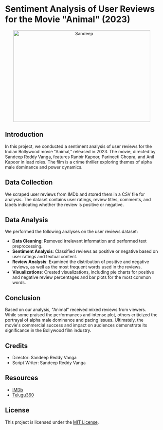 # Sentiment Analysis of User Reviews for the Movie "Animal" (2023)

<div style="text-align: center;">
    <img src="[https://www.telugu360.com/wp-content/uploads/2024/02/Sandeep-Reddy-Vanga.jpg](https://m.media-amazon.com/images/M/MV5BNGViM2M4NmUtMmNkNy00MTQ5LTk5MDYtNmNhODAzODkwOTJlXkEyXkFqcGdeQXVyMTY1NDY4NTIw._V1_.jpg)" alt="Sandeep" width="450" height="300">
</div>


## Introduction

In this project, we conducted a sentiment analysis of user reviews for the Indian Bollywood movie "Animal," released in 2023. The movie, directed by Sandeep Reddy Vanga, features Ranbir Kapoor, Parineeti Chopra, and Anil Kapoor in lead roles. The film is a crime thriller exploring themes of alpha male dominance and power dynamics.

## Data Collection

We scraped user reviews from IMDb and stored them in a CSV file for analysis. The dataset contains user ratings, review titles, comments, and labels indicating whether the review is positive or negative.

## Data Analysis

We performed the following analyses on the user reviews dataset:

- **Data Cleaning**: Removed irrelevant information and performed text preprocessing.
- **Sentiment Analysis**: Classified reviews as positive or negative based on user ratings and textual content.
- **Review Analysis**: Examined the distribution of positive and negative reviews, as well as the most frequent words used in the reviews.
- **Visualizations**: Created visualizations, including pie charts for positive and negative review percentages and bar plots for the most common words.

## Conclusion

Based on our analysis, "Animal" received mixed reviews from viewers. While some praised the performances and intense plot, others criticized the portrayal of alpha male dominance and pacing issues. Ultimately, the movie's commercial success and impact on audiences demonstrate its significance in the Bollywood film industry.

## Credits

- Director: Sandeep Reddy Vanga
- Script Writer: Sandeep Reddy Vanga

## Resources

- [IMDb](https://www.imdb.com/)
- [Telugu360](https://www.telugu360.com/)

## License

This project is licensed under the [MIT License](LICENSE).
